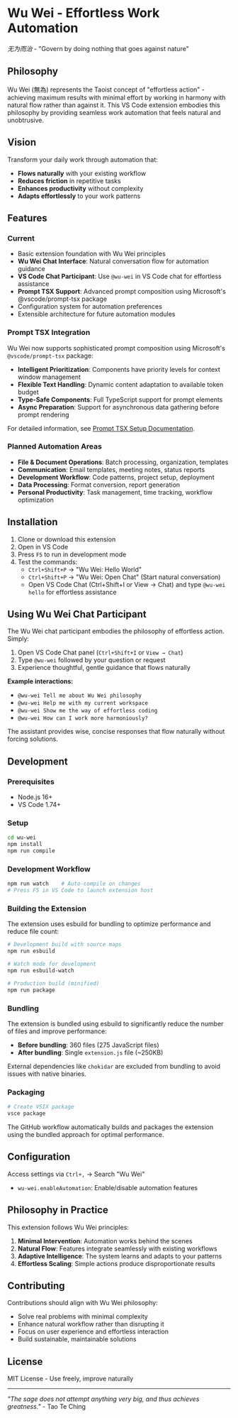 # Wu Wei - Effortless Work Automation

*无为而治* - "Govern by doing nothing that goes against nature"

## Philosophy

Wu Wei (無為) represents the Taoist concept of "effortless action" - achieving maximum results with minimal effort by working in harmony with natural flow rather than against it. This VS Code extension embodies this philosophy by providing seamless work automation that feels natural and unobtrusive.

## Vision

Transform your daily work through automation that:
- **Flows naturally** with your existing workflow
- **Reduces friction** in repetitive tasks
- **Enhances productivity** without complexity
- **Adapts effortlessly** to your work patterns

## Features

### Current
- Basic extension foundation with Wu Wei principles
- **Wu Wei Chat Interface**: Natural conversation flow for automation guidance
- **VS Code Chat Participant**: Use `@wu-wei` in VS Code chat for effortless assistance
- **Prompt TSX Support**: Advanced prompt composition using Microsoft's @vscode/prompt-tsx package
- Configuration system for automation preferences
- Extensible architecture for future automation modules

### Prompt TSX Integration

Wu Wei now supports sophisticated prompt composition using Microsoft's `@vscode/prompt-tsx` package:

- **Intelligent Prioritization**: Components have priority levels for context window management
- **Flexible Text Handling**: Dynamic content adaptation to available token budget
- **Type-Safe Components**: Full TypeScript support for prompt elements
- **Async Preparation**: Support for asynchronous data gathering before prompt rendering

For detailed information, see [Prompt TSX Setup Documentation](./docs/prompt-tsx-setup.md).

### Planned Automation Areas
- **File & Document Operations**: Batch processing, organization, templates
- **Communication**: Email templates, meeting notes, status reports
- **Development Workflow**: Code patterns, project setup, deployment
- **Data Processing**: Format conversion, report generation
- **Personal Productivity**: Task management, time tracking, workflow optimization

## Installation

1. Clone or download this extension
2. Open in VS Code
3. Press `F5` to run in development mode
4. Test the commands:
   - `Ctrl+Shift+P` → "Wu Wei: Hello World"
   - `Ctrl+Shift+P` → "Wu Wei: Open Chat" (Start natural conversation)
   - Open VS Code Chat (Ctrl+Shift+I or View → Chat) and type `@wu-wei hello` for effortless assistance

## Using Wu Wei Chat Participant

The Wu Wei chat participant embodies the philosophy of effortless action. Simply:

1. Open VS Code Chat panel (`Ctrl+Shift+I` or `View → Chat`)
2. Type `@wu-wei` followed by your question or request
3. Experience thoughtful, gentle guidance that flows naturally

**Example interactions:**
- `@wu-wei Tell me about Wu Wei philosophy`
- `@wu-wei Help me with my current workspace`
- `@wu-wei Show me the way of effortless coding`
- `@wu-wei How can I work more harmoniously?`

The assistant provides wise, concise responses that flow naturally without forcing solutions.

## Development

### Prerequisites
- Node.js 16+
- VS Code 1.74+

### Setup
```bash
cd wu-wei
npm install
npm run compile
```

### Development Workflow
```bash
npm run watch    # Auto-compile on changes
# Press F5 in VS Code to launch extension host
```

### Building the Extension

The extension uses esbuild for bundling to optimize performance and reduce file count:

```bash
# Development build with source maps
npm run esbuild

# Watch mode for development
npm run esbuild-watch

# Production build (minified)
npm run package
```

### Bundling

The extension is bundled using esbuild to significantly reduce the number of files and improve performance:
- **Before bundling**: 360 files (275 JavaScript files)
- **After bundling**: Single `extension.js` file (~250KB)

External dependencies like `chokidar` are excluded from bundling to avoid issues with native binaries.

### Packaging

```bash
# Create VSIX package
vsce package
```

The GitHub workflow automatically builds and packages the extension using the bundled approach for optimal performance.

## Configuration

Access settings via `Ctrl+,` → Search "Wu Wei"

- `wu-wei.enableAutomation`: Enable/disable automation features

## Philosophy in Practice

This extension follows Wu Wei principles:

1. **Minimal Intervention**: Automation works behind the scenes
2. **Natural Flow**: Features integrate seamlessly with existing workflows
3. **Adaptive Intelligence**: The system learns and adapts to your patterns
4. **Effortless Scaling**: Simple actions produce disproportionate results

## Contributing

Contributions should align with Wu Wei philosophy:
- Solve real problems with minimal complexity
- Enhance natural workflow rather than disrupting it
- Focus on user experience and effortless interaction
- Build sustainable, maintainable solutions

## License

MIT License - Use freely, improve naturally

---

*"The sage does not attempt anything very big, and thus achieves greatness."* - Tao Te Ching
